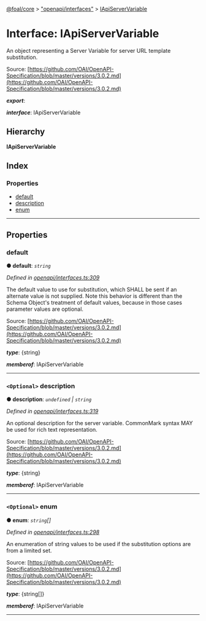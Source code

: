 [@foal/core](../README.md) > ["openapi/interfaces"](../modules/_openapi_interfaces_.md) > [IApiServerVariable](../interfaces/_openapi_interfaces_.iapiservervariable.md)

# Interface: IApiServerVariable

An object representing a Server Variable for server URL template substitution.

Source: [https://github.com/OAI/OpenAPI-Specification/blob/master/versions/3.0.2.md](https://github.com/OAI/OpenAPI-Specification/blob/master/versions/3.0.2.md)

*__export__*: 

*__interface__*: IApiServerVariable

## Hierarchy

**IApiServerVariable**

## Index

### Properties

* [default](_openapi_interfaces_.iapiservervariable.md#default)
* [description](_openapi_interfaces_.iapiservervariable.md#description)
* [enum](_openapi_interfaces_.iapiservervariable.md#enum)

---

## Properties

<a id="default"></a>

###  default

**● default**: *`string`*

*Defined in [openapi/interfaces.ts:309](https://github.com/FoalTS/foal/blob/aac11366/packages/core/src/openapi/interfaces.ts#L309)*

The default value to use for substitution, which SHALL be sent if an alternate value is not supplied. Note this behavior is different than the Schema Object's treatment of default values, because in those cases parameter values are optional.

Source: [https://github.com/OAI/OpenAPI-Specification/blob/master/versions/3.0.2.md](https://github.com/OAI/OpenAPI-Specification/blob/master/versions/3.0.2.md)

*__type__*: {string}

*__memberof__*: IApiServerVariable

___
<a id="description"></a>

### `<Optional>` description

**● description**: *`undefined` \| `string`*

*Defined in [openapi/interfaces.ts:319](https://github.com/FoalTS/foal/blob/aac11366/packages/core/src/openapi/interfaces.ts#L319)*

An optional description for the server variable. CommonMark syntax MAY be used for rich text representation.

Source: [https://github.com/OAI/OpenAPI-Specification/blob/master/versions/3.0.2.md](https://github.com/OAI/OpenAPI-Specification/blob/master/versions/3.0.2.md)

*__type__*: {string}

*__memberof__*: IApiServerVariable

___
<a id="enum"></a>

### `<Optional>` enum

**● enum**: *`string`[]*

*Defined in [openapi/interfaces.ts:298](https://github.com/FoalTS/foal/blob/aac11366/packages/core/src/openapi/interfaces.ts#L298)*

An enumeration of string values to be used if the substitution options are from a limited set.

Source: [https://github.com/OAI/OpenAPI-Specification/blob/master/versions/3.0.2.md](https://github.com/OAI/OpenAPI-Specification/blob/master/versions/3.0.2.md)

*__type__*: {string\[\]}

*__memberof__*: IApiServerVariable

___

